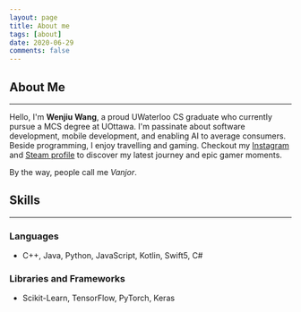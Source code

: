 ```yaml
---
layout: page
title: About me 
tags: [about]
date: 2020-06-29
comments: false
---
```


## About Me
---
Hello, I'm **Wenjiu Wang**, a proud UWaterloo CS graduate who currently pursue a MCS degree at UOttawa. 
I'm passinate about software development, mobile development, and enabling AI to average consumers. 
Beside programming, I enjoy travelling and gaming. Checkout my <a href="https://www.instagram.com/vanjor_/" target="_blank">Instagram</a> and <a href="https://steamcommunity.com/id/vanjor" target="_blank">Steam profile</a> to discover my latest journey and epic gamer moments.

By the way, people call me *Vanjor*.

## Skills
---
### Languages
* C++, Java, Python, JavaScript, Kotlin, Swift5, C#

### Libraries and Frameworks
* Scikit-Learn, TensorFlow, PyTorch, Keras  

